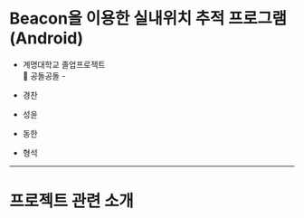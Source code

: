 # Beacon을 이용한 실내위치 추적 프로그램 (Android)

- 계명대학교 졸업프로젝트 <br>
 👏 공돌공돌 -  
  
- 경찬 
- 성윤
- 동한 
- 형석 
-------------------------------------------------------

<h1> 프로젝트 관련 소개 </h1>



